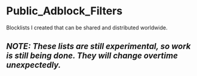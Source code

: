 # Public_Adblock_Filters
Blocklists I created that can be shared and distributed worldwide.

## ***NOTE: These lists are still experimental, so work is still being done. They will change overtime unexpectedly.***

